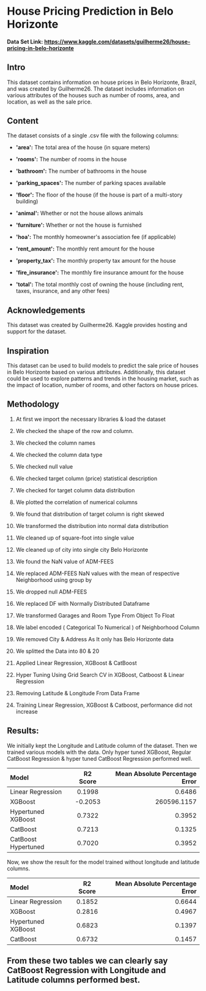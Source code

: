 # House Pricing Prediction in Belo Horizonte
#### Data Set Link: https://www.kaggle.com/datasets/guilherme26/house-pricing-in-belo-horizonte

## Intro
This dataset contains information on house prices in Belo Horizonte, Brazil, and was created by Guilherme26. The dataset includes information on various attributes of the houses such as number of rooms, area, and location, as well as the sale price.

## Content
The dataset consists of a single .csv file with the following columns:
-   **'area':** The total area of the house (in square meters)
    
-   **'rooms':** The number of rooms in the house
    
-   **'bathroom':** The number of bathrooms in the house
    
-   **'parking_spaces':** The number of parking spaces available
    
-   **'floor':** The floor of the house (if the house is part of a multi-story building)
    
-   **'animal':** Whether or not the house allows animals
    
-   **'furniture':** Whether or not the house is furnished
    
-   **'hoa':** The monthly homeowner's association fee (if applicable)
    
-   **'rent_amount':** The monthly rent amount for the house
    
-   **'property_tax':** The monthly property tax amount for the house
    
-   **'fire_insurance':** The monthly fire insurance amount for the house
    
-   **'total':** The total monthly cost of owning the house (including rent, taxes, insurance, and any other fees)

## Acknowledgements

This dataset was created by Guilherme26. Kaggle provides hosting and support for the dataset.

## Inspiration

This dataset can be used to build models to predict the sale price of houses in Belo Horizonte based on various attributes. Additionally, this dataset could be used to explore patterns and trends in the housing market, such as the impact of location, number of rooms, and other factors on house prices.

## Methodology

1.  At first we import the necessary libraries & load the dataset
    
2.  We checked the shape of the row and column.
    
3.  We checked the column names
    
4.  We checked the column data type
    
5.  We checked null value
    
6.  We checked target column (price) statistical description
    
7.  We checked for target column data distribution
    
8.  We plotted the correlation of numerical columns
    
9.  We found that distribution of target column is right skewed
    
10.  We transformed the distribution into normal data distribution
    
11.  We cleaned up of square-foot into single value
    
12.  We cleaned up of city into single city Belo Horizonte
    
13.  We found the NaN value of ADM-FEES
    
14.  We replaced ADM-FEES NaN values with the mean of respective Neighborhood using group by
    
15.  We dropped null ADM-FEES
    
16.  We replaced DF with Normally Distributed Dataframe
    
17.  We transformed Garages and Room Type From Object To Float
    
18.  We label encoded ( Categorical To Numerical ) of Neighborhood Column
    
19.  We removed City & Address As It only has Belo Horizonte data
    
20.  We splitted the Data into 80 & 20
    
21.  Applied Linear Regression, XGBoost & CatBoost
    
22.  Hyper Tuning Using Grid Search CV in XGBoost, Catboost & Linear Regression
    
23.  Removing Latitude & Longitude From Data Frame
    
24.  Training Linear Regression, XGBoost & Catboost, performance did not increase

## Results:
We initially kept the Longitude and Latitude column of the dataset. Then we trained various models with the data. Only hyper tuned XGBoost, Regular CatBoost Regression & hyper tuned CatBoost Regression performed well.

| Model      | R2 Score | Mean Absolute Percentage Error    |
| :---        |    :----:   |          ---: |
| Linear Regression      | 0.1998       | 0.6486   |
| XGBoost   | -0.2053        | 260596.1157     |
| Hypertuned XGBoost      | 0.7322     | 0.3952   |
| CatBoost  | 0.7213           |0.1325   |
| CatBoost Hypertuned  | 0.7020        | 0.3952     |

Now, we show the result for the model trained without longitude and latitude columns.

| Model      | R2 Score | Mean Absolute Percentage Error    |
| :---        |    :----:   |          ---: |
| Linear Regression      | 0.1852      | 0.6644   |
| XGBoost   |0.2816       | 0.4967     |
| Hypertuned XGBoost      | 0.6823     | 0.1397   |
| CatBoost  |0.6732         |0.1457   |

## From these two tables we can clearly say CatBoost Regression with Longitude and Latitude columns performed best.
